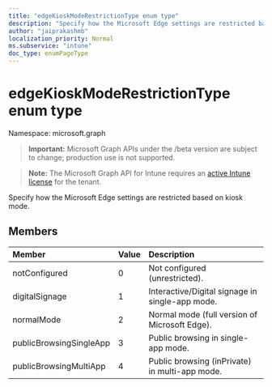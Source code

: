 ```yaml
---
title: "edgeKioskModeRestrictionType enum type"
description: "Specify how the Microsoft Edge settings are restricted based on kiosk mode."
author: "jaiprakashmb"
localization_priority: Normal
ms.subservice: "intune"
doc_type: enumPageType
---
```


# edgeKioskModeRestrictionType enum type

Namespace: microsoft.graph

> **Important:** Microsoft Graph APIs under the /beta version are subject to change; production use is not supported.

> **Note:** The Microsoft Graph API for Intune requires an [active Intune license](https://go.microsoft.com/fwlink/?linkid=839381) for the tenant.

Specify how the Microsoft Edge settings are restricted based on kiosk mode.

## Members
|Member|Value|Description|
|:---|:---|:---|
|notConfigured|0|Not configured (unrestricted).|
|digitalSignage|1|Interactive/Digital signage in single-app mode.|
|normalMode|2|Normal mode (full version of Microsoft Edge).|
|publicBrowsingSingleApp|3|Public browsing in single-app mode.|
|publicBrowsingMultiApp|4|Public browsing (inPrivate) in multi-app mode.|
